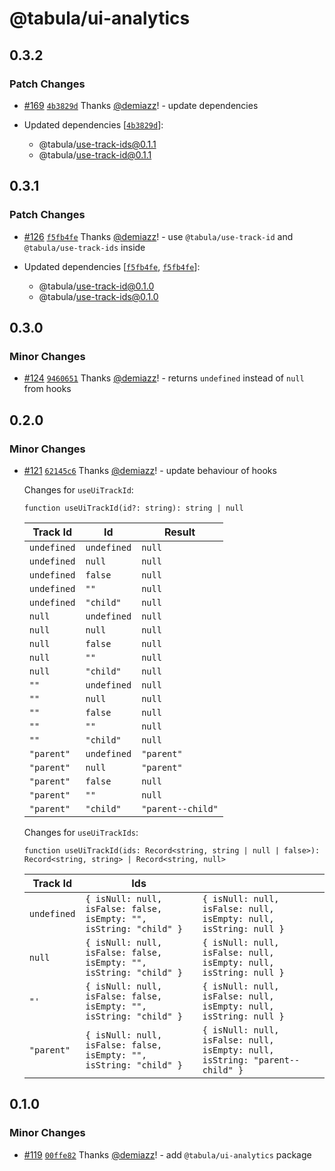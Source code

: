 # @tabula/ui-analytics

## 0.3.2

### Patch Changes

- [#169](https://github.com/ReTable/ui-kit/pull/169) [`4b3829d`](https://github.com/ReTable/ui-kit/commit/4b3829db6a0a58fadd22175d3a5ed344a4802c17) Thanks [@demiazz](https://github.com/demiazz)! - update dependencies

- Updated dependencies [[`4b3829d`](https://github.com/ReTable/ui-kit/commit/4b3829db6a0a58fadd22175d3a5ed344a4802c17)]:
  - @tabula/use-track-ids@0.1.1
  - @tabula/use-track-id@0.1.1

## 0.3.1

### Patch Changes

- [#126](https://github.com/ReTable/ui-kit/pull/126) [`f5fb4fe`](https://github.com/ReTable/ui-kit/commit/f5fb4fef44e8b7451d56e4f4957e8a6eaa3a07ce) Thanks [@demiazz](https://github.com/demiazz)! - use `@tabula/use-track-id` and `@tabula/use-track-ids` inside

- Updated dependencies [[`f5fb4fe`](https://github.com/ReTable/ui-kit/commit/f5fb4fef44e8b7451d56e4f4957e8a6eaa3a07ce), [`f5fb4fe`](https://github.com/ReTable/ui-kit/commit/f5fb4fef44e8b7451d56e4f4957e8a6eaa3a07ce)]:
  - @tabula/use-track-id@0.1.0
  - @tabula/use-track-ids@0.1.0

## 0.3.0

### Minor Changes

- [#124](https://github.com/ReTable/ui-kit/pull/124) [`9460651`](https://github.com/ReTable/ui-kit/commit/9460651beb9e5331d561d912769ab058f4747cc0) Thanks [@demiazz](https://github.com/demiazz)! - returns `undefined` instead of `null` from hooks

## 0.2.0

### Minor Changes

- [#121](https://github.com/ReTable/ui-kit/pull/121) [`62145c6`](https://github.com/ReTable/ui-kit/commit/62145c6a6ab3710d4ecea42479fdfade32729ad0) Thanks [@demiazz](https://github.com/demiazz)! - update behaviour of hooks

  Changes for `useUiTrackId`:

  `function useUiTrackId(id?: string): string | null`

  | Track Id    | Id          | Result            |
  | ----------- | ----------- | ----------------- |
  | `undefined` | `undefined` | `null`            |
  | `undefined` | `null`      | `null`            |
  | `undefined` | `false`     | `null`            |
  | `undefined` | `""`        | `null`            |
  | `undefined` | `"child"`   | `null`            |
  | `null`      | `undefined` | `null`            |
  | `null`      | `null`      | `null`            |
  | `null`      | `false`     | `null`            |
  | `null`      | `""`        | `null`            |
  | `null`      | `"child"`   | `null`            |
  | `""`        | `undefined` | `null`            |
  | `""`        | `null`      | `null`            |
  | `""`        | `false`     | `null`            |
  | `""`        | `""`        | `null`            |
  | `""`        | `"child"`   | `null`            |
  | `"parent"`  | `undefined` | `"parent"`        |
  | `"parent"`  | `null`      | `"parent"`        |
  | `"parent"`  | `false`     | `null`            |
  | `"parent"`  | `""`        | `null`            |
  | `"parent"`  | `"child"`   | `"parent--child"` |

  Changes for `useUiTrackIds`:

  `function useUiTrackId(ids: Record<string, string | null | false>): Record<string, string> | Record<string, null>`

  | Track Id    | Ids                                                                |                                                                             |
  | ----------- | ------------------------------------------------------------------ | --------------------------------------------------------------------------- |
  | `undefined` | `{ isNull: null, isFalse: false, isEmpty: "", isString: "child" }` | `{ isNull: null, isFalse: null, isEmpty: null, isString: null }`            |
  | `null`      | `{ isNull: null, isFalse: false, isEmpty: "", isString: "child" }` | `{ isNull: null, isFalse: null, isEmpty: null, isString: null }`            |
  | `"'`        | `{ isNull: null, isFalse: false, isEmpty: "", isString: "child" }` | `{ isNull: null, isFalse: null, isEmpty: null, isString: null }`            |
  | `"parent"`  | `{ isNull: null, isFalse: false, isEmpty: "", isString: "child" }` | `{ isNull: null, isFalse: null, isEmpty: null, isString: "parent--child" }` |

## 0.1.0

### Minor Changes

- [#119](https://github.com/ReTable/ui-kit/pull/119) [`00ffe82`](https://github.com/ReTable/ui-kit/commit/00ffe824ca0b8cc483ad360feb972e3ca72a8682) Thanks [@demiazz](https://github.com/demiazz)! - add `@tabula/ui-analytics` package
